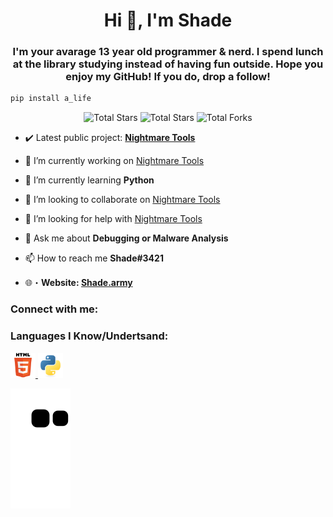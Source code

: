 <h1 align="center">Hi 👋, I'm Shade</h1>
<h3 align="center">I'm your avarage 13 year old programmer & nerd. I spend lunch at the library studying instead of having fun outside. Hope you enjoy my GitHub! If you do, drop a follow!</h3>

```py
pip install a_life
```

<p align="center">
<img src="https://komarev.com/ghpvc/?username=Shade3421&label=Total%20Views&color=b700bf&style=flat" alt="Total Stars" />
<img src="https://img.shields.io/badge/dynamic/json?&label=Total%20Stars&color=ff0000&style=flat&style=for-the-badge&query=%24.stars&url=https://api.github-star-counter.workers.dev/user/Shade3421" alt="Total Stars" ></a>
<img src="https://img.shields.io/badge/dynamic/json?&label=Total%20Forks&color=ff7700&style=flat&style=for-the-badge&query=%24.forks&url=https://api.github-star-counter.workers.dev/user/Shade3421" alt="Total Forks"></a> </p>

- ✔️ Latest public project: **[Nightmare Tools](https://github.com/Shade3421/Nightmare-Tools)**

- 🔭 I’m currently working on [Nightmare Tools](https://github.com/Shade3421/Nightmare-Tools)

- 🌱 I’m currently learning **Python**

- 👯 I’m looking to collaborate on [Nightmare Tools](https://github.com/Shade3421/Nightmare-Tools)

- 🤝 I’m looking for help with [Nightmare Tools](https://github.com/Shade3421/Nightmare-Tools)

- 💬 Ask me about **Debugging or Malware Analysis**

- 📫 How to reach me **Shade#3421**

- 🌐・**Website: [Shade.army](https://shade.army)**

<h3 align="left">Connect with me:</h3>
<p align="left">
</p>

<h3 align="left">Languages I Know/Undertsand:</h3>
<p align="left"> <a href="https://www.w3.org/html/" target="_blank" rel="noreferrer"> <img src="https://raw.githubusercontent.com/devicons/devicon/master/icons/html5/html5-original-wordmark.svg" alt="html5" width="40" height="40"/> </a> <a href="https://www.python.org" target="_blank" rel="noreferrer"> <img src="https://raw.githubusercontent.com/devicons/devicon/master/icons/python/python-original.svg" alt="python" width="40" height="40"/> </a> </p>

<img align="center" src="https://github.com/rafaballerini/rafaballerini/blob/output/github-contribution-grid-snake.svg" alt="Snook hehe"/>
